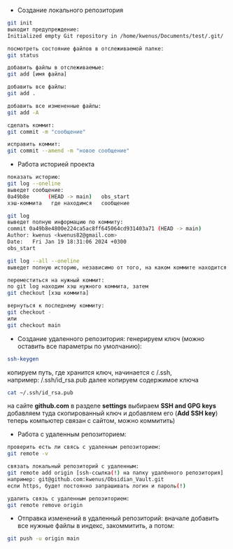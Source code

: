 - Создание локального репозитория
```bash
git init
выходит предупреждение:
Initialized empty Git repository in /home/kwenus/Documents/test/.git/

посмотреть состояние файлов в отслеживаемой папке:
git status

добавить файлы в отслеживаемые:
git add [имя файла]

добавить все файлы:
git add .

добавить все измененные файлы:
git add -A

сделать коммит:
git commit -m "сообщение"

исправить коммит:
git commit --amend -m "новое сообщение"
```

- Работа историей проекта
```bash
показать историю:
git log --oneline
выведет сообщение:
0a49b8e      (HEAD -> main)   obs_start
хэш-коммита   где находимся   сообщение

git log 
выведет полную информацию по коммиту:
commit 0a49b8e4800e224ca5ac8ff645064cd931403a71 (HEAD -> main)
Author: kwenus <kwenus82@gmail.com>
Date:   Fri Jan 19 18:31:06 2024 +0300
obs_start

git log --all --oneline
выведет полную историю, независимо от того, на каком коммите находится сейчас

переместиться на нужный коммит:
по git log находим хэш нужного коммита, затем
git checkout [хэш коммита]

вернуться к последнему коммиту:
git checkout -
или
git checkout main
```

- Создание удаленного репозитория:
    генерируем ключ (можно оставить все параметры по умолчанию):
```bash
ssh-keygen
```

копируем путь, где хранится ключ, начинается с /.ssh,  
например: /.ssh/id_rsa.pub
далее копируем содержимое ключа
```bash
cat ~/.ssh/id_rsa.pub
```

на сайте **github.com** в разделе **settings** выбираем **SSH and GPG keys**
добавляем туда скопированный ключ и добавляем его (**Add SSH key**)
теперь компьютер связан с сайтом, можно коммитить)

- Работа с удаленным репозиторием:
```bash
проверить есть ли свясь с удаленным репозиторием:
git remote -v

связать локальный репозиторий с удаленным:
git remote add origin [ssh-ссылка(!) на папку удалённого репозитория]
например: git@github.com:kwenus/Obsidian_Vault.git
если https, будет постоянно запрашивать логин и пароль(!)

удалить связь с удаленным репозиторием:
git remote remove origin
```

- Отправка изменений в удаленный репозиторий:
вначале добавить все нужные файлы в индекс, закоммитить, а потом:
```bash
git push -u origin main
```

